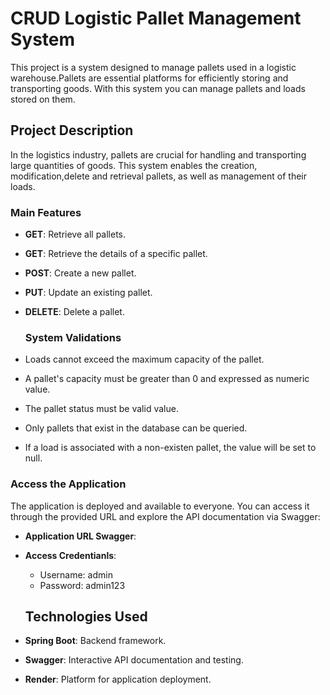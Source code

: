 # CRUD Logistic Pallet Management System
This project is a system designed to manage pallets used in a logistic warehouse.Pallets are essential
platforms for efficiently storing and transporting goods. With this system you can manage pallets and loads stored on them.

## Project Description
In the logistics industry, pallets are crucial for handling and transporting large quantities of goods.
This system enables the creation, modification,delete and retrieval pallets, as well as management of their loads.

### Main Features
- **GET**: Retrieve all pallets.
- **GET**: Retrieve the details of a specific pallet.
-  **POST**: Create a new pallet.
-  **PUT**: Update an existing pallet.
-  **DELETE**: Delete a pallet.

   ### System Validations
-  Loads cannot exceed the maximum capacity of the pallet.
-  A pallet's capacity must be greater than 0 and expressed as numeric value.
-  The pallet status must be valid value.
-  Only pallets that exist in the database can be queried.
-  If a load is associated with a non-existen pallet, the value will be set to null. 

### Access the Application

The application is deployed and available to everyone. You can access it through the provided URL and explore the API documentation via Swagger:

- **Application URL Swagger**:
- **Access Credentianls**:
   - Username: admin
   - Password: admin123

  ## Technologies Used

- **Spring Boot**: Backend framework.
- **Swagger**: Interactive API documentation and testing.
- **Render**: Platform for application deployment.
